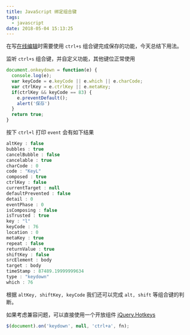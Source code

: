 ```yaml
---
title: JavaScript 绑定组合键
tags:
  - javascript
date: 2018-05-04 15:13:25
---
```



在写[在线编辑](/run/)时需要使用 `ctrl+s` 组合键完成保存的功能，今天总结下用法。

<!-- more --><!-- toc -->

监听 `ctrl+s` 组合键，并自定义功能，其他键位正常使用
```javascript
document.onkeydown = function(e) {
  console.log(e);
  var keyCode = e.keyCode || e.which || e.charCode;
  var ctrlKey = e.ctrlKey || e.metaKey;
  if(ctrlKey && keyCode == 83) {
    e.preventDefault();
    alert('保存')
  }
  return true;
}
```

按下 `ctrl+l` 打印 `event` 会有如下结果

```java
altKey : false
bubbles : true
cancelBubble : false
cancelable : true
charCode : 0
code : "KeyL"
composed : true
ctrlKey : false
currentTarget : null
defaultPrevented : false
detail : 0
eventPhase : 0
isComposing : false
isTrusted : true
key : "l"
keyCode : 76
location : 0
metaKey : true
repeat : false
returnValue : true
shiftKey : false
srcElement : body
target : body
timeStamp : 87489.19999999634
type : "keydown"
which : 76
```

根据 `altKey, shiftKey, keyCode` 我们还可以完成 `alt, shift` 等组合键的判断。

如果考虑兼容问题，可以直接使用一个开放组件 [jQuery.Hotkeys](https://github.com/jeresig/jquery.hotkeys)

```javascript
$(document).on('keydown', null, 'ctrl+a', fn);
```
